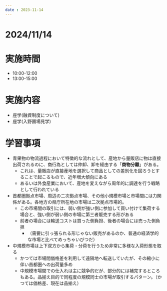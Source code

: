 ```yaml
---
date : 2023-11-14
---
```


# 2024/11/14

# 実施時間
- 10:00-12:00
- 13:00-15:00

# 実施内容
- 座学(融資制度について)
- 座学(入野圃場見学)

# 学習事項
- 青果物の物流過程において特徴的な流れとして、産地から量販店に物は直接出荷されるのに、商行為としては仲卸、卸を経由する「**商物分離**」がある。
    - これは、量販店が直接産地を選択して商品としての差別化を図ろうとすることで起こるもので、近年増大傾向にある
    - あるいは外食産業において、産地を変えながら周年的に調達を行う戦略として行われている
- 首都圏拠点市場、周辺の二次拠点市場、その他小規模市場と市場間には力関係がある。各地方の県庁所在地の市場は二次拠点市場的。
    - この市場間の取引には、弱い側が強い側に参加して買い付けて集荷する場合と、強い側が弱い側の市場に第三者販売する形がある
    - 前者の場合には輸送コストは買った側負担、後者の場合には売った側負担
        - （需要に引っ張られる形じゃない販売があるのか、普通の経済学的な市場と比べてめっちゃいびつだ）
- 中規模市場は上下双方から集荷・分荷を行うため非常に多様な入荷形態を取る
    - かつては市場間価格差を利用して遠隔地へ転送していたが、その縮小に伴い首都圏への出荷量多め
    - 中規模市場間での仕入れは主に競争的だが、部分的には補完するところもある。品揃え目的で同程度の規模同士の市場が取引するパターン。（かつては価格差、現在は品揃え）
